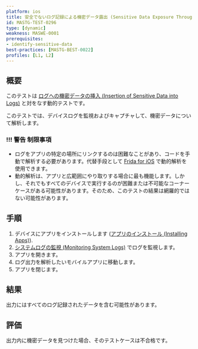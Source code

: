 ```yaml
---
platform: ios
title: 安全でないログ記録による機密データ露出 (Sensitive Data Exposure Through Insecure Logging)
id: MASTG-TEST-0296
type: [dynamic]
weakness: MASWE-0001
prerequisites:
- identify-sensitive-data
best-practices: [MASTG-BEST-0022]
profiles: [L1, L2]
---
```


## 概要

このテストは [ログへの機密データの挿入 (Insertion of Sensitive Data into Logs)](MASTG-TEST-0297.md) と対をなす動的テストです。

このテストでは、デバイスログを監視およびキャプチャして、機密データについて解析します。

### !!! 警告 制限事項
- ログをアプリの特定の場所にリンクするのは困難なことがあり、コードを手動で解析する必要があります。代替手段として [Frida for iOS](../../../tools/ios/MASTG-TOOL-0039.md) で動的解析を使用できます。
- 動的解析は、アプリと広範囲にやり取りする場合に最も機能します。しかし、それでもすべてのデバイスで実行するのが困難または不可能なコーナーケースがある可能性があります。そのため、このテストの結果は網羅的ではない可能性があります。

## 手順

1. デバイスにアプリをインストールします ([アプリのインストール (Installing Apps)](../../../techniques/ios/MASTG-TECH-0056.md)).
2. [システムログの監視 (Monitoring System Logs)](../../../techniques/ios/MASTG-TECH-0060.md) でログを監視します。
3. アプリを開きます。
4. ログ出力を解析したいモバイルアプリに移動します。
5. アプリを閉じます。

## 結果

出力にはすべてのログ記録されたデータを含む可能性があります。

## 評価

出力内に機密データを見つけた場合、そのテストケースは不合格です。
